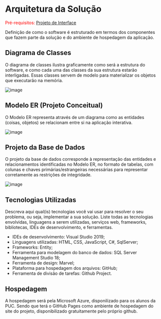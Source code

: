 # Arquitetura da Solução

<span style="color:red">Pré-requisitos: <a href="3-Projeto de Interface.md"> Projeto de Interface</a></span>

Definição de como o software é estruturado em termos dos componentes que fazem parte da solução e do ambiente de hospedagem da aplicação.



## Diagrama de Classes

O diagrama de classes ilustra graficamente como será a estrutura do software, e como cada uma das classes da sua estrutura estarão interligadas. Essas classes servem de modelo para materializar os objetos que executarão na memória.

![image](https://user-images.githubusercontent.com/103009155/193188869-8b4b527a-71c2-4ef3-8c34-e36797a8fbba.png)


## Modelo ER (Projeto Conceitual)

O Modelo ER representa através de um diagrama como as entidades (coisas, objetos) se relacionam entre si na aplicação interativa.

![image](https://user-images.githubusercontent.com/69546112/193309339-4f3dccae-1e0b-40b1-a8ca-b65f025c7d0f.png)


## Projeto da Base de Dados

O projeto da base de dados corresponde à representação das entidades e relacionamentos identificadas no Modelo ER, no formato de tabelas, com colunas e chaves primárias/estrangeiras necessárias para representar corretamente as restrições de integridade.
 
![image](https://user-images.githubusercontent.com/103009155/193470630-b546e9ac-2844-4a07-8943-a33322c77047.png)

## Tecnologias Utilizadas

Descreva aqui qual(is) tecnologias você vai usar para resolver o seu problema, ou seja, implementar a sua solução. Liste todas as tecnologias envolvidas, linguagens a serem utilizadas, serviços web, frameworks, bibliotecas, IDEs de desenvolvimento, e ferramentas.

- IDEs de desenvolvimento: Visual Studio 2019;
- Linguagens utilizadas: HTML, CSS, JavaScript, C#, SqlServer;
- Frameworks: Entity;
- Ferramenta para modelagem do banco de dados: SQL Server Management Studio 18;
- Ferramenta de design: Marvel;
- Plataforma para hospedagem dos arquivos: GitHub;
- Ferramenta de divisão de tarefas: Github Project.

## Hospedagem

A hospedagem será pela Microsoft Azure, disponilizado para os alunos da PUC. Sendo que terá o GitHub Pages como ambiente de hospedagem do site do projeto, disponibilizado gratuitamente pelo próprio github.

